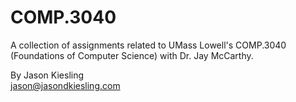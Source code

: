 # COMP.3040

A collection of assignments related to UMass Lowell's COMP.3040 (Foundations of Computer Science) with Dr. Jay McCarthy.

By Jason Kiesling  
jason@jasondkiesling.com
